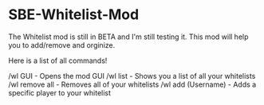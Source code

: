# SBE-Whitelist-Mod
The Whitelist mod is still in BETA and I'm still testing it. This mod will help you to add/remove and orginize.

Here is a list of all commands!

/wl GUI - Opens the mod GUI
/wl list - Shows you a list of all your whitelists
/wl remove all - Removes all of your whitelists
/wl add (Username) - Adds a specific player to your whitelist
